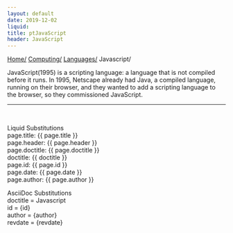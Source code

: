 ```yaml
---
layout: default
date: 2019-12-02
liquid:
title: ptJavaScript
header: JavaScript
---
```

<div class="paragraph">
<p><span class="small"><a href="../../../index.html">Home/</a></span>
<span class="small"><a href="../../index.html">Computing/</a></span>
<span class="small"><a href="../index.html">Languages/</a></span>
<span class="small">Javascript/</span></p>
</div>
<div class="paragraph">
<p>JavaScript(1995) is a scripting language: a language that is not compiled before it runs. In 1995, Netscape already had Java, a compiled language, running on their browser, and they wanted to add a scripting language to the browser, so they commissioned JavaScript.</p>
</div>
<hr>
<br>
<div class="paragraph">
<p><span class="small">
Liquid Substitutions<br>
page.title: {{ page.title }}<br>
page.header: {{ page.header }}<br>
page.doctitle: {{ page.doctitle }}<br>
doctitle: {{ doctitle }}<br>
page.id: {{ page.id }}<br>
page.date: {{ page.date }}<br>
page.author: {{ page.author }}
</span></p>
</div>
<div class="paragraph">
<p><span class="small">
AsciiDoc Substitutions<br>
doctitle = Javascript<br>
id = {id}<br>
author = {author}<br>
revdate = {revdate}
</span></p>
</div>
